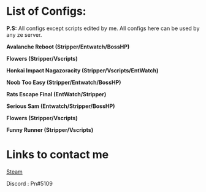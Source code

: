 # List of Configs:
**P.S:** All configs except scripts edited by me. All configs here can be used by any ze server. 

**Avalanche Reboot (Stripper/Entwatch/BossHP)**

**Flowers (Stripper/Vscripts)**

**Honkai Impact Nagazoracity (Stripper/Vscripts/EntWatch)**

**Noob Too Easy (Stripper/Entwatch/BossHP)**

**Rats Escape Final (EntWatch/Stripper)**

**Serious Sam (Entwatch/Stripper/BossHP)**

**Flowers (Stripper/Vscripts)**

**Funny Runner (Stripper/Vscripts)**

# Links to contact me
[Steam](https://steamcommunity.com/id/PnMaybeNotPn)

Discord : Pn#5109
